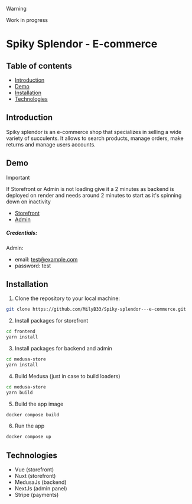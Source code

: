 > [!WARNING]  
> Work in progress

# Spiky Splendor - E-commerce

## Table of contents

- [Introduction](#introduction)
- [Demo](#demo)
- [Installation](#installation)
- [Technologies](#technologies)

## Introduction

Spiky splendor is an e-commerce shop that specializes in selling a wide variety of succulents. It allows to search products, manage orders, make returns and manage users accounts.

## Demo

> [!Important]
> If Storefront or Admin is not loading give it a 2 minutes as backend is deployed on render and needs around 2 minutes to start as it's spinning down on inactivity

- [Storefront](https://spiky-splendor-storefront.vercel.app/)
- [Admin](https://spiky-splendor-admin.vercel.app/)

##### Credentials:

Admin:

- email: test@example.com
- password: test

## Installation

1. Clone the repository to your local machine:

```bash
git clone https://github.com/MilyB33/Spiky-splendor---e-commerce.git
```

2. Install packages for storefront

```bash
cd frontend
yarn install
```

3. Install packages for backend and admin

```bash
cd medusa-store
yarn install
```

4. Build Medusa (just in case to build loaders)

```bash
cd medusa-store
yarn build
```

5. Build the app image

```bash
docker compose build
```

6. Run the app

```bash
docker compose up
```

## Technologies

- Vue (storefront)
- Nuxt (storefront)
- MedusaJs (backend)
- NextJs (admin panel)
- Stripe (payments)
